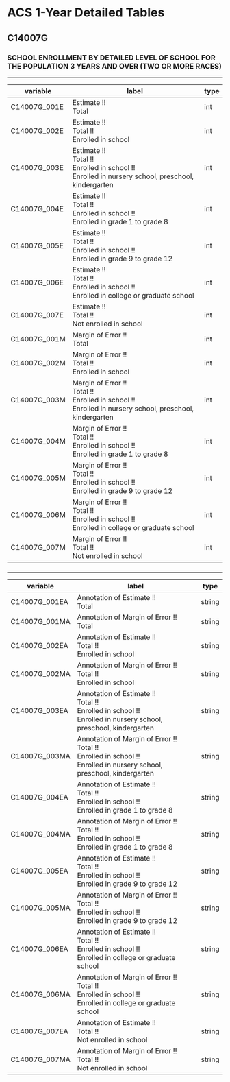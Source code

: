 # ACS 1-Year Detailed Tables

## C14007G

### SCHOOL ENROLLMENT BY DETAILED LEVEL OF SCHOOL FOR THE POPULATION 3 YEARS AND OVER (TWO OR MORE RACES)

___

| variable | label | type |
| ----- | ----- | ----- |
| C14007G_001E | Estimate !!<br>Total | int |
| C14007G_002E | Estimate !!<br>Total !!<br>Enrolled in school | int |
| C14007G_003E | Estimate !!<br>Total !!<br>Enrolled in school !!<br>Enrolled in nursery school, preschool, kindergarten | int |
| C14007G_004E | Estimate !!<br>Total !!<br>Enrolled in school !!<br>Enrolled in grade 1 to grade 8 | int |
| C14007G_005E | Estimate !!<br>Total !!<br>Enrolled in school !!<br>Enrolled in grade 9 to grade 12 | int |
| C14007G_006E | Estimate !!<br>Total !!<br>Enrolled in school !!<br>Enrolled in college or graduate school | int |
| C14007G_007E | Estimate !!<br>Total !!<br>Not enrolled in school | int |
| C14007G_001M | Margin of Error !!<br>Total | int |
| C14007G_002M | Margin of Error !!<br>Total !!<br>Enrolled in school | int |
| C14007G_003M | Margin of Error !!<br>Total !!<br>Enrolled in school !!<br>Enrolled in nursery school, preschool, kindergarten | int |
| C14007G_004M | Margin of Error !!<br>Total !!<br>Enrolled in school !!<br>Enrolled in grade 1 to grade 8 | int |
| C14007G_005M | Margin of Error !!<br>Total !!<br>Enrolled in school !!<br>Enrolled in grade 9 to grade 12 | int |
| C14007G_006M | Margin of Error !!<br>Total !!<br>Enrolled in school !!<br>Enrolled in college or graduate school | int |
| C14007G_007M | Margin of Error !!<br>Total !!<br>Not enrolled in school | int |
### 

___

| variable | label | type |
| ----- | ----- | ----- |
| C14007G_001EA | Annotation of Estimate !!<br>Total | string |
| C14007G_001MA | Annotation of Margin of Error !!<br>Total | string |
| C14007G_002EA | Annotation of Estimate !!<br>Total !!<br>Enrolled in school | string |
| C14007G_002MA | Annotation of Margin of Error !!<br>Total !!<br>Enrolled in school | string |
| C14007G_003EA | Annotation of Estimate !!<br>Total !!<br>Enrolled in school !!<br>Enrolled in nursery school, preschool, kindergarten | string |
| C14007G_003MA | Annotation of Margin of Error !!<br>Total !!<br>Enrolled in school !!<br>Enrolled in nursery school, preschool, kindergarten | string |
| C14007G_004EA | Annotation of Estimate !!<br>Total !!<br>Enrolled in school !!<br>Enrolled in grade 1 to grade 8 | string |
| C14007G_004MA | Annotation of Margin of Error !!<br>Total !!<br>Enrolled in school !!<br>Enrolled in grade 1 to grade 8 | string |
| C14007G_005EA | Annotation of Estimate !!<br>Total !!<br>Enrolled in school !!<br>Enrolled in grade 9 to grade 12 | string |
| C14007G_005MA | Annotation of Margin of Error !!<br>Total !!<br>Enrolled in school !!<br>Enrolled in grade 9 to grade 12 | string |
| C14007G_006EA | Annotation of Estimate !!<br>Total !!<br>Enrolled in school !!<br>Enrolled in college or graduate school | string |
| C14007G_006MA | Annotation of Margin of Error !!<br>Total !!<br>Enrolled in school !!<br>Enrolled in college or graduate school | string |
| C14007G_007EA | Annotation of Estimate !!<br>Total !!<br>Not enrolled in school | string |
| C14007G_007MA | Annotation of Margin of Error !!<br>Total !!<br>Not enrolled in school | string |

